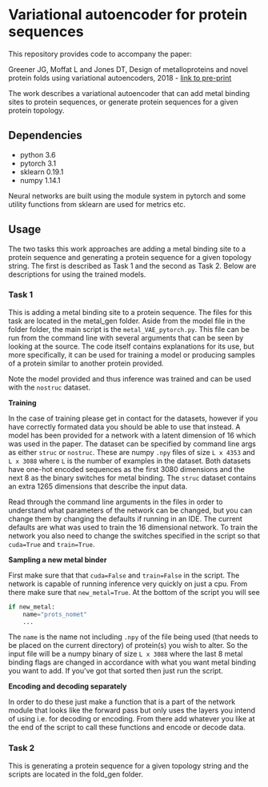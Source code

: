 # Variational autoencoder for protein sequences

This repository provides code to accompany the paper:

Greener JG, Moffat L and Jones DT, Design of metalloproteins and novel protein folds using variational autoencoders, 2018 - [link to pre-print](https://arxiv.org/abs/1806.09900)

The work describes a variational autoencoder that can add metal binding sites to protein sequences, or generate protein sequences for a given protein topology.

## Dependencies
* python 3.6
* pytorch 3.1
* sklearn 0.19.1
* numpy 1.14.1

Neural networks are built using the module system in pytorch and some utility functions from sklearn are used for metrics etc.

## Usage

The two tasks this work approaches are adding a metal binding site to a protein sequence and generating a protein sequence for a given topology string. The first is described as Task 1 and the second as Task 2. Below are descriptions for using the trained models.

### Task 1
This is adding a metal binding site to a protein sequence. The files for this task are located in the metal_gen folder. Aside from the model file in the folder folder, the main script is the `metal_VAE_pytorch.py`. This file can be run from the command line with several arguments that can be seen by looking at the source. The code itself contains explanations for its use, but more specifically, it can be used for training a model or producing samples of a protein similar to another protein provided.

Note the model provided and thus inference was trained and can be used with the `nostruc` dataset.

<b> Training </b>

In the case of training please get in contact for the datasets, however if you have correctly formated data you should be able to use that instead. A model has been provided for a network with a latent dimension of 16 which was used in the paper. The dataset can be specified by command line args as either `struc` or `nostruc`. These are numpy `.npy` files of size `L x 4353` and `L x 3088` where `L` is the number of examples in the dataset. Both datasets have one-hot encoded sequences as the first 3080 dimensions and the next 8 as the binary switches for metal binding. The `struc` dataset contains an extra 1265 dimensions that describe the input data.  

Read through the command line arguments in the files in order to understand what parameters of the network can be changed, but you can change them by changing the defaults if running in an IDE. The current defaults are what was used to train the 16 dimensional network. To train the network you also need to change the switches specified in the script so that `cuda=True` and `train=True`.

<b> Sampling a new metal binder </b>

First make sure that that `cuda=False` and `train=False` in the script. The network is capable of running inference very quickly on just a cpu. From there make sure that `new_metal=True`. At the bottom of the script you will see

```Python
if new_metal:
    name="prots_nomet"
    ...
```
The `name` is the name not including `.npy` of the file being used (that needs to be placed on the current directory) of protein(s) you wish to alter. So the input file will be a numpy binary of size `L x 3088` where the last 8 metal binding flags are changed in accordance with what you want metal binding you want to add. If you've got that sorted then just run the script.

<b> Encoding and decoding separately</b>

In order to do these just make a function that is a part of the network module that looks like the forward pass but only uses the layers you intend of using i.e. for decoding or encoding. From there add whatever you like at the end of the script to call these functions and encode or decode data.

### Task 2
This is generating a protein sequence for a given topology string and the scripts are located in the fold_gen folder.
